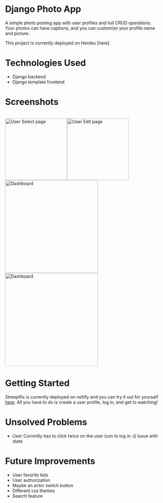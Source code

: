 # Django Photo App

A simple photo posting app with user profiles and full CRUD operations. Your photos can have captions, 
and you can customize your profile name and picture.

This project is currently deployed on Heroku [here]

# Technologies Used 
- Django backend
- Django template frontend

# Screenshots

<br/>
<img alt="User Select page" src="https://i.imgur.com/TX2iuTX.jpg" width="200"/><img alt="User Edit page" src="https://i.imgur.com/laDsF9f.jpg" width="200"/>
<img alt="Dashboard" src="https://i.imgur.com/x8yJSpX.jpg" height="300"/>
<img alt="Dashboard" src="https://i.imgur.com/eqUnbX8.jpg" height="300"/>

# Getting Started


Streepflix is currently deployed on netlify and you can try it out for yourself [here](https://streepflix.netlify.app/). All you have to do is create a user profile, log in, and get to watching!

# Unsolved Problems
- User Currently has to click twice on the user icon to log in :(( Issue with state

# Future Improvements
- User favorite lists
- User authorization 
- Maybe an actor switch button 
- Different css themes
- Search feature 


